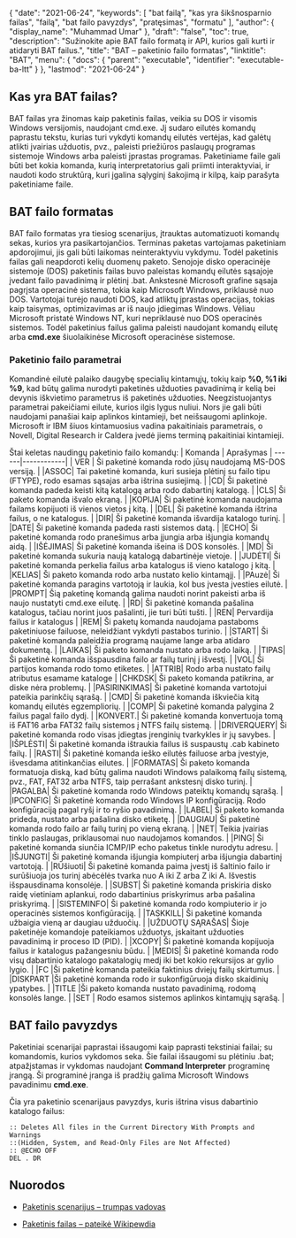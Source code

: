 {
  "date": "2021-06-24",
  "keywords": [
"bat failą",
"kas yra šikšnosparnio failas",
"failą",
"bat failo pavyzdys",
"pratęsimas",
"formatu"
],
  "author": {
    "display_name": "Muhammad Umar"
},
  "draft": "false",
  "toc": true,
  "description": "Sužinokite apie BAT failo formatą ir API, kurios gali kurti ir atidaryti BAT failus.",
  "title": "BAT – paketinio failo formatas",
  "linktitle": "BAT",
  "menu": {
    "docs": {
      "parent": "executable",
      "identifier": "executable-ba-ltt"
}
},
  "lastmod": "2021-06-24"
}

## Kas yra BAT failas?
BAT failas yra žinomas kaip paketinis failas, veikia su DOS ir visomis Windows versijomis, naudojant cmd.exe. Jį sudaro eilutės komandų paprastu tekstu, kurias turi vykdyti komandų eilutės vertėjas, kad galėtų atlikti įvairias užduotis, pvz., paleisti priežiūros paslaugų programas sistemoje Windows arba paleisti įprastas programas. Paketiniame faile gali būti bet kokia komanda, kurią interpretatorius gali priimti interaktyviai, ir naudoti kodo struktūrą, kuri įgalina sąlyginį šakojimą ir kilpą, kaip parašyta paketiniame faile.
## BAT failo formatas
BAT failo formatas yra tiesiog scenarijus, įtrauktas automatizuoti komandų sekas, kurios yra pasikartojančios. Terminas paketas vartojamas paketiniam apdorojimui, jis gali būti laikomas neinteraktyviu vykdymu. Todėl paketinis failas gali neapdoroti kelių duomenų paketo. Senojoje disko operacinėje sistemoje (DOS) paketinis failas buvo paleistas komandų eilutės sąsajoje įvedant failo pavadinimą ir plėtinį .bat. Ankstesnė Microsoft grafine sąsaja pagrįsta operacinė sistema, tokia kaip Microsoft Windows, priklausė nuo DOS. Vartotojai turėjo naudoti DOS, kad atliktų įprastas operacijas, tokias kaip taisymas, optimizavimas ar iš naujo įdiegimas Windows. Vėliau Microsoft pristatė Windows NT, kuri nepriklausė nuo DOS operacinės sistemos. Todėl paketinius failus galima paleisti naudojant komandų eilutę arba **cmd.exe** šiuolaikinėse Microsoft operacinėse sistemose.
### Paketinio failo parametrai
Komandinė eilutė palaiko daugybę specialių kintamųjų, tokių kaip **%0, %1 iki %9**, kad būtų galima nurodyti paketinės užduoties pavadinimą ir kelią bei devynis iškvietimo parametrus iš paketinės užduoties. Neegzistuojantys parametrai pakeičiami eilute, kurios ilgis lygus nuliui. Nors jie gali būti naudojami panašiai kaip aplinkos kintamieji, bet neišsaugomi aplinkoje. Microsoft ir IBM šiuos kintamuosius vadina pakaitiniais parametrais, o Novell, Digital Research ir Caldera įvedė jiems terminą pakaitiniai kintamieji.

Štai keletas naudingų paketinio failo komandų:
| Komanda | Aprašymas |
------|------------|
| VER | Ši paketinė komanda rodo jūsų naudojamą MS-DOS versiją. |
|ASSOC| Tai paketinė komanda, kuri susieja plėtinį su failo tipu (FTYPE), rodo esamas sąsajas arba ištrina susiejimą. |
|CD| Ši paketinė komanda padeda keisti kitą katalogą arba rodo dabartinį katalogą. |
|CLS| Ši paketo komanda išvalo ekraną. |
|KOPIJA| Ši paketinė komanda naudojama failams kopijuoti iš vienos vietos į kitą. |
|DEL| Ši paketinė komanda ištrina failus, o ne katalogus. |
|DIR| Ši paketinė komanda išvardija katalogo turinį. |
|DATE| Ši paketinė komanda padeda rasti sistemos datą. |
|ECHO| Ši paketinė komanda rodo pranešimus arba įjungia arba išjungia komandų aidą. |
|IŠĖJIMAS| Ši paketinė komanda išeina iš DOS konsolės. |
|MD| Ši paketinė komanda sukuria naują katalogą dabartinėje vietoje. |
|JUDĖTI| Ši paketinė komanda perkelia failus arba katalogus iš vieno katalogo į kitą. |
|KELIAS| Ši paketo komanda rodo arba nustato kelio kintamąjį. |
|PAuzė| Ši paketinė komanda paragins vartotoją ir laukia, kol bus įvesta įvesties eilutė. |
|PROMPT| Šią paketinę komandą galima naudoti norint pakeisti arba iš naujo nustatyti cmd.exe eilutę. |
|RD| Ši paketinė komanda pašalina katalogus, tačiau norint juos pašalinti, jie turi būti tušti. |
|REN| Pervardija failus ir katalogus |
|REM| Ši paketų komanda naudojama pastaboms paketiniuose failuose, neleidžiant vykdyti pastabos turinio. |
|START| Ši paketinė komanda paleidžia programą naujame lange arba atidaro dokumentą. |
|LAIKAS| Ši paketo komanda nustato arba rodo laiką. |
|TIPAS| Ši paketinė komanda išspausdina failo ar failų turinį į išvestį. |
|VOL| Ši partijos komanda rodo tomo etiketes. |
|ATTRIB| Rodo arba nustato failų atributus esamame kataloge |
|CHKDSK| Ši paketo komanda patikrina, ar diske nėra problemų. |
|PASIRINKIMAS| Ši paketinė komanda vartotojui pateikia parinkčių sąrašą. |
|CMD| Ši paketinė komanda iškviečia kitą komandų eilutės egzempliorių. |
|COMP| Ši paketinė komanda palygina 2 failus pagal failo dydį. |
|KONVERT.| Ši paketinė komanda konvertuoja tomą iš FAT16 arba FAT32 failų sistemos į NTFS failų sistemą. |
|DRIVERQUERY| Ši paketinė komanda rodo visas įdiegtas įrenginių tvarkykles ir jų savybes. |
|IŠPLĖSTI| Ši paketinė komanda ištraukia failus iš suspaustų .cab kabineto failų. |
|RASTI| Ši paketinė komanda ieško eilutės failuose arba įvestyje, išvesdama atitinkančias eilutes. |
|FORMATAS| Ši paketo komanda formatuoja diską, kad būtų galima naudoti Windows palaikomą failų sistemą, pvz., FAT, FAT32 arba NTFS, taip perrašant ankstesnį disko turinį. |
|PAGALBA| Ši paketinė komanda rodo Windows pateiktų komandų sąrašą. |
|IPCONFIG| Ši paketinė komanda rodo Windows IP konfigūraciją. Rodo konfigūraciją pagal ryšį ir to ryšio pavadinimą. |
|LABEL| Ši paketo komanda prideda, nustato arba pašalina disko etiketę. |
|DAUGIAU| Ši paketinė komanda rodo failo ar failų turinį po vieną ekraną. |
|NET| Teikia įvairias tinklo paslaugas, priklausomai nuo naudojamos komandos. |
|PING| Ši paketinė komanda siunčia ICMP/IP echo paketus tinkle nurodytu adresu. |
|IŠJUNGTI| Ši paketinė komanda išjungia kompiuterį arba išjungia dabartinį vartotoją. |
|RŪšiuoti| Ši paketinė komanda paima įvestį iš šaltinio failo ir surūšiuoja jos turinį abėcėlės tvarka nuo A iki Z arba Z iki A. Išvestis išspausdinama konsolėje. |
|SUBST| Ši paketinė komanda priskiria disko raidę vietiniam aplankui, rodo dabartinius priskyrimus arba pašalina priskyrimą. |
|SISTEMINFO| Ši paketinė komanda rodo kompiuterio ir jo operacinės sistemos konfigūraciją. |
|TASKKILL| Ši paketinė komanda užbaigia vieną ar daugiau užduočių. |
|UŽDUOTŲ SĄRAŠAS| Šioje paketinėje komandoje pateikiamos užduotys, įskaitant užduoties pavadinimą ir proceso ID (PID). |
|XCOPY| Ši paketinė komanda kopijuoja failus ir katalogus pažangesniu būdu. |
|MEDIS| Ši paketinė komanda rodo visų dabartinio katalogo pakatalogių medį iki bet kokio rekursijos ar gylio lygio. |
|FC |Ši paketinė komanda pateikia faktinius dviejų failų skirtumus. |
|DISKPART |Ši paketinė komanda rodo ir sukonfigūruoja disko skaidinių ypatybes. |
|TITLE |Ši paketo komanda nustato pavadinimą, rodomą konsolės lange. |
|SET | Rodo esamos sistemos aplinkos kintamųjų sąrašą. |

## BAT failo pavyzdys
Paketiniai scenarijai paprastai išsaugomi kaip paprasti tekstiniai failai; su komandomis, kurios vykdomos seka. Šie failai išsaugomi su plėtiniu .bat; atpažįstamas ir vykdomas naudojant **Command Interpreter** programinę įrangą. Ši programinė įranga iš pradžių galima Microsoft Windows pavadinimu **cmd.exe**.

Čia yra paketinio scenarijaus pavyzdys, kuris ištrina visus dabartinio katalogo failus:
```
:: Deletes All files in the Current Directory With Prompts and Warnings
::(Hidden, System, and Read-Only Files are Not Affected)
:: @ECHO OFF
DEL . DR
```


## Nuorodos 

* [Paketinis scenarijus – trumpas vadovas](https://www.tutorialspoint.com/batch_script/batch_script_quick_guide.htm)

* [Paketinis failas – pateikė Wikipewdia](https://en.wikipedia.org/wiki/Batch_file)


